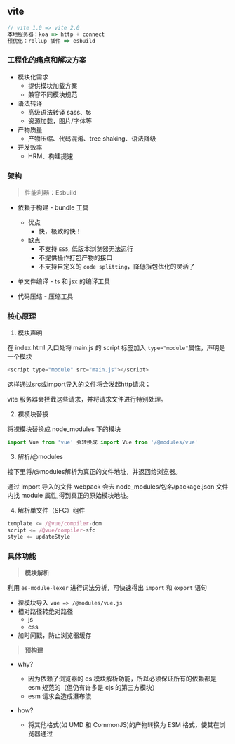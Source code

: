 ## vite

```js
// vite 1.0 => vite 2.0  
本地服务器：koa => http + connect   
预优化：rollup 插件 => esbuild
```


### 工程化的痛点和解决方案

- 模块化需求
  - 提供模块加载方案
  - 兼容不同模块规范
- 语法转译
  - 高级语法转译 sass、ts
  - 资源加载，图片/字体等
- 产物质量
  - 产物压缩、代码混淆、tree shaking、语法降级
- 开发效率
  - HRM、构建提速

### 架构

> 性能利器：Esbuild

  - 依赖于构建 - bundle 工具
    - 优点
      - 快，极致的快！
    - 缺点
      - 不支持 `ES5`, 低版本浏览器无法运行
      - 不提供操作打包产物的接口
      - 不支持自定义的 `code splitting`，降低拆包优化的灵活了 

  - 单文件编译 - ts 和 jsx 的编译工具

  - 代码压缩 - 压缩工具

  

### 核心原理

1. 模块声明

在 index.html 入口处将 main.js 的 script 标签加入 `type="module"`属性，声明是一个模块
```js
<script type="module" src="main.js"></script>
```
这样通过src或import导入的文件将会发起http请求；

vite 服务器会拦截这些请求，并将请求文件进行特别处理。


2. 裸模块替换

将裸模块替换成 node_modules 下的模块
```js
import Vue from 'vue' 会转换成 import Vue from '/@modules/vue'
```

3. 解析/@modules

接下里将/@modules解析为真正的文件地址，并返回给浏览器。

通过 import 导入的文件 webpack 会去 node_modules/包名/package.json 文件内找 module 属性,得到真正的原始模块地址。


4. 解析单文件（SFC）组件

```js
template <= /@vue/compiler-dom
script <= /@vue/compiler-sfc
style <= updateStyle
```

### 具体功能

> **模块解析**

利用 `es-module-lexer` 进行词法分析，可快速得出 `import` 和 `export` 语句

  - 裸模块导入 `vue => /@modules/vue.js`
  - 相对路径转绝对路径
    - js
    - css
  - 加时间戳，防止浏览器缓存



> **预构建**

- why?

  - 因为依赖了浏览器的 es 模块解析功能，所以必须保证所有的依赖都是 esm 规范的（但仍有许多是 cjs 的第三方模块）
  - esm 请求会造成瀑布流

- how?

  - 将其他格式(如 UMD 和 CommonJS)的产物转换为 ESM 格式，使其在浏览器通过 <script type="module"><script> 的方式正常加载。
  - 打包第三方库的代码，将各个第三方库分散的文件合并到一起，减少 HTTP 请求数量，避免页面加载性能劣化。

- tips
  
  - include

    在某些`动态 import`的场景下，依赖无法加入预构建，此时需要加入到`include`中强制预构建



> **组件渲染（.vue)**



> **热替换（Hot Module Replacement）**

